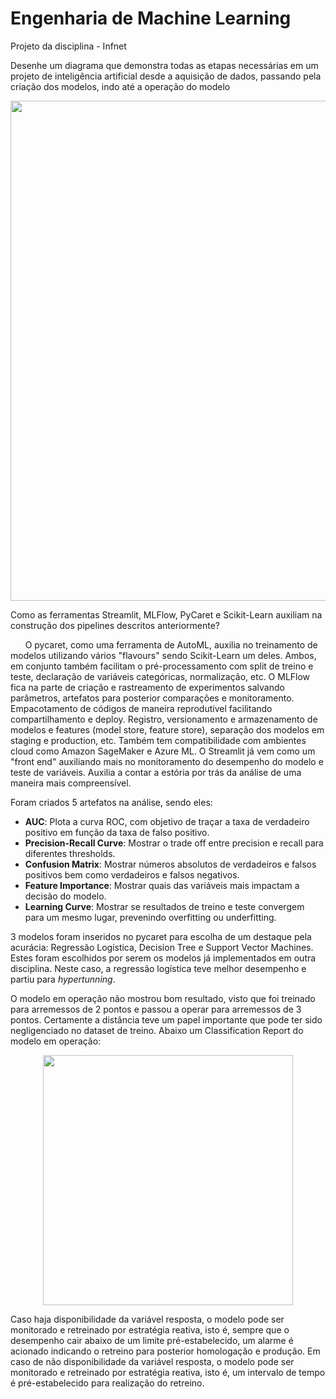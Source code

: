 # Engenharia de Machine Learning
Projeto da disciplina - Infnet


Desenhe um diagrama que demonstra todas as etapas necessárias em um projeto de inteligência artificial desde a aquisição de dados, passando pela criação dos modelos, indo até a operação do modelo

<div align="center">
    <img src="https://github.com/kreuso/engenharia_machine_learning/blob/main/diagrama_projeto_ia.jpg" width="800px"</img> 
</div>
<p><p>
Como as ferramentas Streamlit, MLFlow, PyCaret e Scikit-Learn auxiliam na construção dos pipelines descritos anteriormente?</p>

&nbsp;&nbsp;&nbsp;&nbsp;&nbsp;&nbsp;O pycaret, como uma ferramenta de AutoML, auxilia no treinamento de modelos utilizando vários "flavours" sendo Scikit-Learn um deles. Ambos, em conjunto também facilitam o pré-processamento com split de treino e teste, declaração de variáveis categóricas, normalização, etc.
  O MLFlow fica na parte de criação e rastreamento de experimentos salvando parâmetros, artefatos para posterior comparações e monitoramento. Empacotamento de códigos de maneira reprodutível facilitando compartilhamento e deploy. Registro, versionamento e armazenamento de modelos e features (model store, feature store), separação dos modelos em staging e production, etc. Também tem compatibilidade com ambientes cloud como Amazon SageMaker e Azure ML.
  O Streamlit já vem como um "front end" auxiliando mais no monitoramento do desempenho do modelo e teste de variáveis. Auxilia a contar a estória por trás da análise de uma maneira mais compreensível.

Foram criados 5 artefatos na análise, sendo eles:

 - <b>AUC</b>: Plota a curva ROC, com objetivo de traçar a taxa de verdadeiro positivo em função da taxa de falso positivo.
 - <b>Precision-Recall Curve</b>: Mostrar o trade off entre precision e recall para diferentes thresholds.
 - <b>Confusion Matrix</b>: Mostrar números absolutos de verdadeiros e falsos positivos bem como verdadeiros e falsos negativos.
 - <b>Feature Importance</b>: Mostrar quais das variáveis mais impactam a decisão do modelo.
 - <b>Learning Curve</b>: Mostrar se resultados de treino e teste convergem para um mesmo lugar, prevenindo overfitting ou underfitting.
		
3 modelos foram inseridos no pycaret para escolha de um destaque pela acurácia: Regressão Logística, Decision Tree e Support Vector Machines. Estes foram escolhidos por serem os modelos já implementados em outra disciplina. Neste caso, a regressão logística teve melhor desempenho e partiu para <i>hypertunning</i>.

O modelo em operação não mostrou bom resultado, visto que foi treinado para arremessos de 2 pontos e passou a operar para arremessos de 3 pontos. Certamente a distância teve um papel importante que pode ter sido negligenciado no dataset de treino. Abaixo um Classification Report do modelo em operação:

<div align="center">
    <img src="https://github.com/kreuso/engenharia_machine_learning/blob/main/arremesso_3_pts_classification_report.png" width="400px"</img> 
</div>

Caso haja disponibilidade da variável resposta, o modelo pode ser monitorado e retreinado por estratégia reativa, isto é, sempre que o desempenho cair abaixo de um limite pré-estabelecido, um alarme é acionado indicando o retreino para posterior homologação e produção.
Em caso de não disponibilidade da variável resposta, o modelo pode ser monitorado e retreinado por estratégia reativa, isto é, um intervalo de tempo é pré-estabelecido para realização do retreino.
